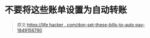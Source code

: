 # 不要将这些账单设置为自动转账

> 原文:[https://life hacker . com/don-set-these-bills-to-auto pay-1849156790](https://lifehacker.com/dont-set-these-bills-to-autopay-1849156790)